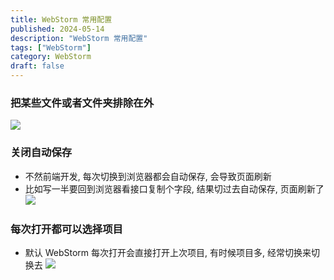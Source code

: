 ```yaml
---
title: WebStorm 常用配置
published: 2024-05-14
description: "WebStorm 常用配置"
tags: ["WebStorm"]
category: WebStorm
draft: false
---
```


### 把某些文件或者文件夹排除在外
![](https://api.onedrive.com/v1.0/shares/s!AmRYeUQXQNkEqXwHvnXYO0MweLhB/root/content)

### 关闭自动保存
- 不然前端开发, 每次切换到浏览器都会自动保存, 会导致页面刷新
- 比如写一半要回到浏览器看接口复制个字段, 结果切过去自动保存, 页面刷新了
![](https://api.onedrive.com/v1.0/shares/s!AmRYeUQXQNkEqX0wRQ662sQ2Nb_V/root/content)

### 每次打开都可以选择项目
- 默认 WebStorm 每次打开会直接打开上次项目, 有时候项目多, 经常切换来切换去
![](https://api.onedrive.com/v1.0/shares/s!AmRYeUQXQNkEqX47xinpaEFAlUOY/root/content)
